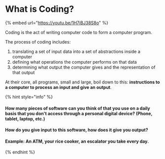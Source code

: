 # What is Coding?

{% embed url="https://youtu.be/1H7iBJ38S8o" %}

Coding is the act of writing computer code to form a computer program.

The process of coding includes:

1. translating a set of input data into a set of abstractions inside a computer
2. defining what operations the computer performs on that data
3. determining what output the computer gives and the representation of that output

At their core, all programs, small and large, boil down to this: **instructions to a computer to process an input and give an output**.

{% hint style="info" %}
#### How many pieces of software can you think of that you use on a daily basis that you don't access through a personal digital device? \(Phone, tablet, laptop, etc.\)

#### How do you give input to this software, how does it give you output?

#### Example: An ATM, your rice cooker, an escalator you take every day.
{% endhint %}



